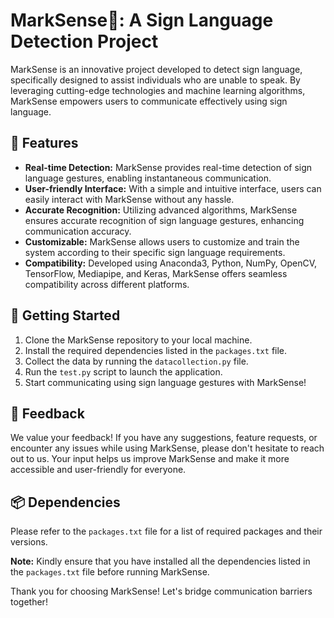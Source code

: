 # MarkSense👋: A Sign Language Detection Project

MarkSense is an innovative project developed to detect sign language, specifically designed to assist individuals who are unable to speak. By leveraging cutting-edge technologies and machine learning algorithms, MarkSense empowers users to communicate effectively using sign language.

## 🌟 Features 

- **Real-time Detection:** MarkSense provides real-time detection of sign language gestures, enabling instantaneous communication.
- **User-friendly Interface:** With a simple and intuitive interface, users can easily interact with MarkSense without any hassle.
- **Accurate Recognition:** Utilizing advanced algorithms, MarkSense ensures accurate recognition of sign language gestures, enhancing communication accuracy.
- **Customizable:** MarkSense allows users to customize and train the system according to their specific sign language requirements.
- **Compatibility:** Developed using Anaconda3, Python, NumPy, OpenCV, TensorFlow, Mediapipe, and Keras, MarkSense offers seamless compatibility across different platforms.

## 🚀 Getting Started 

1. Clone the MarkSense repository to your local machine.
2. Install the required dependencies listed in the `packages.txt` file.
3. Collect the data by running the `datacollection.py` file.
4. Run the `test.py` script to launch the application.
5. Start communicating using sign language gestures with MarkSense!

## 📣 Feedback 

We value your feedback! If you have any suggestions, feature requests, or encounter any issues while using MarkSense, please don't hesitate to reach out to us. Your input helps us improve MarkSense and make it more accessible and user-friendly for everyone.

## 📦 Dependencies 

Please refer to the `packages.txt` file for a list of required packages and their versions.

**Note:** Kindly ensure that you have installed all the dependencies listed in the `packages.txt` file before running MarkSense.

Thank you for choosing MarkSense! 
Let's bridge communication barriers together!
 

